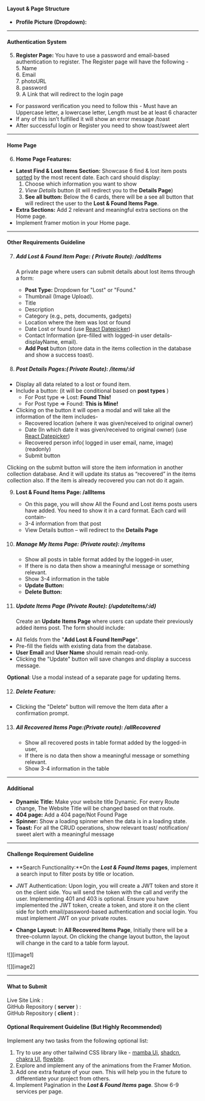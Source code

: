<!-- # **assignment\_category\_11**

**Dear Candidates,**

## Great news\! You've made it through our first selection round. We were impressed by your application and skills. You're now invited to the next stage of our selection process. This upcoming project is your chance to show us what you can do. We want to see how you:

* ## Tackle challenges

* ## Use your creativity

* ## Solve problems

* ## Deliver top-quality work

## We're looking forward to seeing your unique talents in action, and this is an exciting opportunity to demonstrate your potential.

--- -->

<!-- #### WhereIsIt (A Find and Lost items related website)  -->
<!--
##### **Project Overview and Discussion**

This project is a **Lost and Found Website**, a platform designed to connect individuals who have lost personal belongings with those who may have found them. Users can report lost items, browse found items, and interact to recover their belongings. Developing this website provides practical experience in building full-stack applications, user authentication, file uploads, database management, and API integration

--- -->

<!-- #### Ensure the Following things to get a 100% mark -->

<!-- * Include at least 15 meaningful commits on the client side & 8 meaningful commits on the server side with descriptive messages.
* Include a README file with the project name, purpose, live URL, key features, and any npm packages you have used.   -->
<!-- * Ensure the website is fully responsive on mobile, tablet, and desktop.   -->
<!-- * Secure Firebase configuration keys using environment variables.   -->
<!-- * Secure your MongoDB credentials using the environment variable.
* Create a design that encourages recruiters. Color contrast should please the eye & ensure that the website has proper alignment and space. The website does not express gobindo design -->

<!-- #### Deployment Guideline

If your Deployment is not okay you will get 0 and may miss the chance of our upcoming rewards.  -->

<!-- * Ensure that your server is working perfectly on production and not throwing any **CORS / 404 / 504** Errors.
* Ensure that your Live Link is working perfectly and that it is not showing errors on Landing in your system.
* ⚠️ ensure that the page doesn't throw any error on reloading from any routes.
* ⚠️ Add your domain for authorization to Firebase if you use **Netlify** / **surge**
* ⚠️ Logged in User must not  redirect to Login on reloading any private route

--- -->

#### Layout & Page Structure

<!-- 1.  **Navbar:** -->

<!-- - **Website Name/Logo:** Should reflect the theme -->
<!-- - **Home:** Displays the homepage with key sections and posts. -->
<!-- - **Lost & Found Items Page:** -->
<!-- - **Conditional Login/Logout:** -->
  <!-- - If not logged in, show a _Login_ button. -->
  <!-- - If logged in, show the user's profile picture and _Logout_ button. -->
  <!-- - On hovering over the profile picture, show the user’s display name. -->
- **Profile Picture (Dropdown):**
  <!-- - Add Lost & Found Item Page **(Private/Protected Route)** -->
  <!-- - All Recovered Items Page **(Private/Protected Route)** -->
  <!-- - Manage My Items Page**(Private/Protected Route)** -->
    <!-- 2. **Main Section:**  Main Section will show different pages based on routes.     -->
    <!-- 3. **Footer:** A Footer with all relevant information and eye-catching design. -->

---

#### Authentication System

<!-- 4. **Login Page:** When you click the login button on the navbar it redirects to the login page. You have to use a password and email-based authentication to log in. The login page will have-
   1. Email
   2. Password
   3. Google login/ GitHub-  implement any of one
   4. A link that will redirect to the Register page    -->

5. **Register Page:** You have to use a password and email-based authentication to register. The Register page will have the following \-  
   5. Name  
   6. Email  
   7. photoURL  
   8. password  
   9. A Link that will redirect to the login page

- For password verification you need to follow this \- Must have an Uppercase letter, a lowercase letter, Length must be at least 6 character
- If any of this isn’t fulfilled it will show an error message /toast
- After successful login or Register you need to show toast/sweet alert

---

#### Home Page

6.  **Home Page Features:**
<!-- * **Banner/Slider:** Add a slider (you can use any type of static slider/carousel)  with a minimum of 3 slides and meaningful information.   -->

- **Latest Find & Lost Items Section:** Showcase 6 find & lost item posts [sorted](https://www.mongodb.com/docs/manual/reference/method/cursor.sort/) by the most recent date. Each card should display:
  1.  Choose which information you want to show
  2.  _View Details_ button (it will redirect you to the **Details Page**)
  3.  **See all button:** Below the 6 cards, there will be a see all button that will redirect the user to the **Lost & Found Items Page**.
- **Extra Sections:** Add 2 relevant and meaningful extra sections on the Home page.
- Implement framer motion in your Home page.

---

#### Other Requirements Guideline

7. ##### **Add Lost & Found Item Page: ( Private Route): /addItems**

   A private page where users can submit details about lost items through a form:

   - **Post Type:** Dropdown for "Lost" or "Found."
   - Thumbnail (Image Upload).
   - Title
   - Description
   - Category (e.g., pets, documents, gadgets)
   - Location where the item was lost or found
   - Date Lost or found (use [React Datepicker](https://reactdatepicker.com/))
   - Contact Information (pre-filled with logged-in user details- displayName, email).
   - **Add Post** button (store data in the items collection in the database and show a success toast).

8. ##### **Post Details Pages:( Private Route): /items/:id**

- Display all data related to a lost or found item.
- Include a button: (it will be conditional based on **post types** )
  - For Post type \=\> Lost: **Found This\!**
  - For Post type \=\> Found: **This is Mine\!**
- Clicking on the button it will open a modal and will take all the information of the item includes-
  - Recovered location (where it was given/received to original owner)
  - Date (In which date it was given/received to original owner) (use [React Datepicker](https://reactdatepicker.com/))
  - Recovered person info( logged in user email, name, image) (readonly)
  - Submit button

Clicking on the submit button will store the item information in another collection database. And it will update its status as “recovered” in the items collection also. If the item is already recovered you can not do it again.

9. **Lost & Found Items Page: /allItems**

   - On this page, you will show All the Found and Lost items posts users have added. You need to show it in a card format. Each card will contain-
   - 3-4 information from that post
   - View Details button – will redirect to the **Details Page**

10. ##### **Manage My Items Page: (Private route): /myItems**

    - Show all posts in table format added by the logged-in user,
    - If there is no data then show a meaningful message or something relevant.
    - Show 3-4 information in the table
    - **Update Button:**
    - **Delete Button:**

11. ##### **Update Items Page (Private Route): (/updateItems/:id)**

    Create an **Update Items Page** where users can update their previously added items post. The form should include:

- All fields from the "**Add Lost & Found ItemPage**".
- Pre-fill the fields with existing data from the database.
- **User Email** and **User Name** should remain read-only.
- Clicking the "Update" button will save changes and display a success message.

**Optional**: Use a modal instead of a separate page for updating Items.

12. ##### **Delete Feature:**

- Clicking the "Delete" button will remove the Item data after a confirmation prompt.

13. ##### **All Recovered Items Page:(Private route): /allRecovered**

    - Show all recovered posts in table format added by the logged-in user,
    - If there is no data then show a meaningful message or something relevant.
    - Show 3-4 information in the table

---

#### Additional

- **Dynamic Title:** Make your website title Dynamic. For every Route change, The Website Title will be changed based on that route.
- **404 page:** Add a 404 page/Not Found Page
- **Spinner:** Show a loading spinner when the data is in a loading state.
- **Toast:** For all the CRUD operations, show relevant toast/ notification/ sweet alert with a meaningful message

---

#### Challenge Requirement Guideline

- **Search Functionality:**On the **_Lost & Found Items_** **pages**, implement a search input to filter posts by title or location.

- JWT Authentication: Upon login, you will create a JWT token and store it on the client side. You will send the token with the call and verify the user. Implementing 401 and 403 is optional. Ensure you have implemented the JWT token, create a token, and store it on the client side for both email/password-based authentication and social login. You must implement JWT on your private routes.
- **Change Layout:** In **All Recovered Items Page**, Initially there will be a three-column layout. On clicking the change layout button, the layout will change in the card to a table form layout.

![][image1]

![][image2]

---

#### What to Submit

Live Site Link :  
GitHub Repository ( **server** ) :  
GitHub Repository ( **client** ) :

#### Optional Requirement Guideline (But Highly Recommended)

Implement any two tasks from the following optional list:

1. Try to use any other tailwind CSS library like \- [mamba Ui](https://mambaui.com/), [shadcn](https://ui.shadcn.com/), [chakra UI](https://chakra-ui.com/), [flowbite](https://flowbite.com/).
2. Explore and implement any of the animations from the Framer Motion.
3. Add one extra feature of your own. This will help you in the future to differentiate your project from others.
4. Implement Pagination in the **_Lost & Found Items_** **page**. Show 6-9 services per page.
